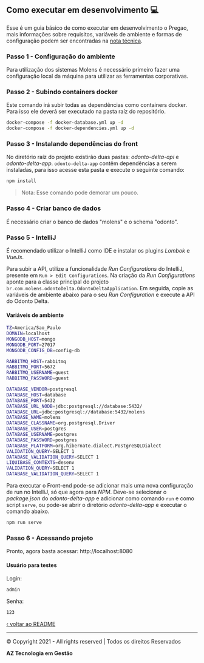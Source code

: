 ## Como executar em desenvolvimento 💻

Esse é um guia básico de como executar em desenvolvimento o Pregao, mais informações sobre requisitos, variáveis de ambiente
e formas de configuração podem ser encontradas na [nota técnica](./nota-tecnica.md).

### Passo 1 - Configuração do ambiente
Para utilização dos sistemas Molens é necessário primeiro fazer uma configuração local da máquina
para utilizar as ferramentas corporativas.

### Passo 2 - Subindo containers docker
Este comando irá subir todas as dependências como containers docker. Para isso ele deverá ser executado na pasta
raíz do repositório.

```bash
docker-compose -f docker-database.yml up -d
docker-compose -f docker-dependencies.yml up -d
```

### Passo 3 - Instalando dependências do front

No diretório raíz do projeto existirão duas pastas: _odonto-delta-api_ e _odonto-delta-app_. `odonto-delta-app` contêm dependências a serem instaladas,
para isso acesse esta pasta e execute o seguinte comando:

```bash
npm install
``` 
> Nota: Esse comando pode demorar um pouco.

### Passo 4 - Criar banco de dados
É necessário criar o banco de dados "molens" e o schema "odonto".

### Passo 5 - IntelliJ
É recomendado utilizar o IntelliJ como IDE e instalar os plugins _Lombok_ e _VueJs_.

Para subir a API, utilize a funcionalidade _Run Configurations_ do IntelliJ, presente em `Run > Edit Configurations`.
Na criação da _Run Configurations_ aponte para a classe principal do projeto `br.com.molens.odontoDelta.OdontoDeltaApplication`.
Em seguida, copie as variáveis de ambiente abaixo para o seu _Run Configuration_ e execute a API do Odonto Delta.

#### Variáveis de ambiente

```bash
TZ=America/Sao_Paulo
DOMAIN=localhost
MONGODB_HOST=mongo
MONGODB_PORT=27017
MONGODB_CONFIG_DB=config-db

RABBITMQ_HOST=rabbitmq
RABBITMQ_PORT=5672
RABBITMQ_USERNAME=guest
RABBITMQ_PASSWORD=guest

DATABASE_VENDOR=postgresql
DATABASE_HOST=database
DATABASE_PORT=5432
DATABASE_URL_NODB=jdbc:postgresql://database:5432/
DATABASE_URL=jdbc:postgresql://database:5432/molens
DATABASE_NAME=molens
DATABASE_CLASSNAME=org.postgresql.Driver
DATABASE_USER=postgres
DATABASE_USERNAME=postgres
DATABASE_PASSWORD=postgres
DATABASE_PLATFORM=org.hibernate.dialect.PostgreSQLDialect
VALIDATION_QUERY=SELECT 1
DATABASE_VALIDATION_QUERY=SELECT 1
LIQUIBASE_CONTEXTS=desenv
VALIDATION_QUERY=SELECT 1
DATABASE_VALIDATION_QUERY=SELECT 1
```

Para executar o Front-end pode-se adicionar mais uma nova configuração de run no IntelliJ, só que agora para
_NPM_. Deve-se selecionar o _package.json_ do _odonto-delta-app_ e adicionar como comando `run` e como
script `serve`, ou pode-se abrir o diretório _odonto-delta-app_ e executar o comando abaixo.

```bash
npm run serve
```

### Passo 6 - Acessando projeto

Pronto, agora basta acessar: http://localhost:8080

#### Usuário para testes

Login:

```bash
admin
```
Senha:
```bash
123
```

[‹ voltar ao README](../README.md)

-----
© Copyright 2021 - All rights reserved | Todos os direitos Reservados

__AZ Tecnologia em Gestão__
